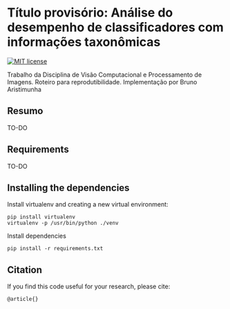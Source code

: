 # Título provisório: Análise do desempenho de classificadores com informações taxonômicas

[![MIT license](http://img.shields.io/badge/license-MIT-brightgreen.svg)](hhttps://github.com/bruAristimunha/pollenData/LICENSE)

Trabalho da Disciplina de Visão Computacional e Processamento de Imagens. Roteiro para reprodutibilidade. 
Implementação por Bruno Aristimunha


## Resumo

TO-DO


## Requirements
TO-DO

## Installing the dependencies
Install virtualenv and creating a new virtual environment:

    pip install virtualenv
    virtualenv -p /usr/bin/python ./venv

Install dependencies

    pip install -r requirements.txt


## Citation
If you find this code useful for your research, please cite:

    @article{}
 